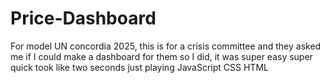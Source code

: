# Price-Dashboard
For model UN concordia 2025, this is for a crisis committee and they asked me if I could make a dashboard for them so I did, it was super easy super quick took like two seconds just playing JavaScript CSS HTML
